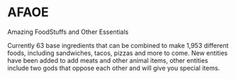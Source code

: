 # AFAOE
Amazing FoodStuffs and Other Essentials

Currently 63 base ingredients that can be combined to make 1,953 different foods, including sandwiches, tacos, pizzas and more to come. New entities have been added to add meats and other animal items, other entities include two gods that oppose each other and will give you special items. 
